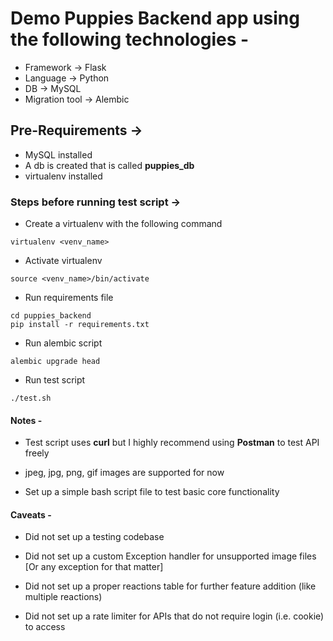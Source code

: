# Demo Puppies Backend app using the following technologies -

* Framework -> Flask
* Language -> Python
* DB -> MySQL
* Migration tool -> Alembic

## Pre-Requirements ->

* MySQL installed
* A db is created that is called **puppies_db**
* virtualenv installed

### Steps before running test script ->

* Create a virtualenv with the following command

`virtualenv <venv_name>`

* Activate virtualenv

`source <venv_name>/bin/activate`

* Run requirements file

`cd puppies_backend`
<br/>
`pip install -r requirements.txt`

* Run alembic script

`alembic upgrade head`

* Run test script

`./test.sh`

#### Notes -

* Test script uses **curl** but I highly recommend using **Postman** to test API freely

* jpeg, jpg, png, gif images are supported for now

* Set up a simple bash script file to test basic core functionality


#### Caveats -

* Did not set up a testing codebase

* Did not set up a custom Exception handler for unsupported image files [Or any exception for that matter]

* Did not set up a proper reactions table for further feature addition (like multiple reactions)

* Did not set up a rate limiter for APIs that do not require login (i.e. cookie) to access
